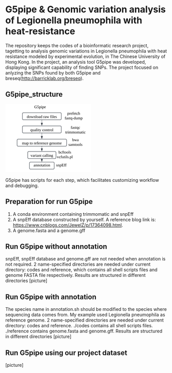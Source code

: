 # G5pipe & Genomic variation analysis of Legionella pneumophila with heat-resistance 
The repository keeps the codes of a bioinformatic research project, tagetting to analysis genomic variations  in Legionella pneumophila with heat resistance modeled by experimental evolution, in The Chinese University of Hong Kong. In the project, an analysis tool G5pipe was developed, displaying significant capability of  finding SNPs. The project focused on anlyzing the SNPs found by both G5pipe and breseq(http://barricklab.org/breseq).
## G5pipe_structure

![G5pipe_structure](images/G5pipe_structure.png)

G5pipe has scripts for each step, which facilitates customizing workflow and debugging. 

## Preparation for run G5pipe
1. A conda environment containing trimmomatic and snpEff
2. A snpEff database constructed by yourself. A reference blog link is: https://www.cnblogs.com/JewelZ/p/17364098.html.
3. A genome.fasta and a genome.gff

## Run G5pipe without annotation
snpEff, snpEff database and genome.gff are not needed when annotation is not required.
2 name-specified directories are needed under current directory: codes and reference, which contains all shell scripts files and genome FASTA file respectively. Results are structured in different directories 
[picture]

## Run G5pipe with annotation
The species name in annotation.sh should be modified to the species where sequencing data comes from. My example used Legionella pneumophila as reference genome.
2 name-specified directories are needed under current directory: codes and reference. ./codes contains all shell scripts files. ./reference contains genome.fasta and genome.gff. Results are structured in different directories 
[picture]

## Run G5pipe using our project dataset
[picture]


